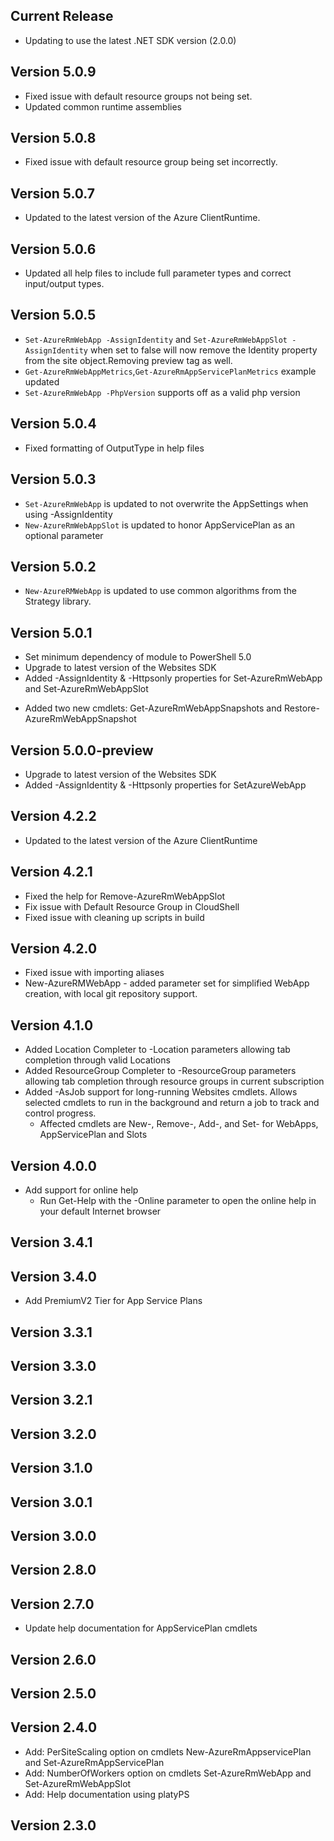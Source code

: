 <!--
    Please leave this section at the top of the change log.

    Changes for the current release should go under the section titled "Current Release", and should adhere to the following format:

    ## Current Release
    * Overview of change #1
        - Additional information about change #1
    * Overview of change #2
        - Additional information about change #2
        - Additional information about change #2
    * Overview of change #3
    * Overview of change #4
        - Additional information about change #4

    ## YYYY.MM.DD - Version X.Y.Z (Previous Release)
    * Overview of change #1
        - Additional information about change #1
-->
## Current Release
* Updating to use the latest .NET SDK version (2.0.0)

## Version 5.0.9
* Fixed issue with default resource groups not being set.
* Updated common runtime assemblies

## Version 5.0.8
* Fixed issue with default resource group being set incorrectly.

## Version 5.0.7
* Updated to the latest version of the Azure ClientRuntime.

## Version 5.0.6
* Updated all help files to include full parameter types and correct input/output types.

## Version 5.0.5
* `Set-AzureRmWebApp -AssignIdentity` and  `Set-AzureRmWebAppSlot -AssignIdentity` when set to false will now remove the Identity property from the site object.Removing preview tag as well.
* `Get-AzureRmWebAppMetrics`,`Get-AzureRmAppServicePlanMetrics` example updated
* `Set-AzureRmWebApp -PhpVersion` supports off as a valid php version

## Version 5.0.4
* Fixed formatting of OutputType in help files

## Version 5.0.3
* `Set-AzureRmWebApp` is updated to not overwrite the AppSettings when using -AssignIdentity
* `New-AzureRmWebAppSlot` is updated to honor AppServicePlan as an optional parameter

## Version 5.0.2
* `New-AzureRMWebApp` is updated to use common algorithms from the Strategy library.

## Version 5.0.1
* Set minimum dependency of module to PowerShell 5.0
* Upgrade to latest version of the Websites SDK
* Added -AssignIdentity & -Httpsonly properties for Set-AzureRmWebApp and Set-AzureRmWebAppSlot
- Added two new cmdlets: Get-AzureRmWebAppSnapshots and Restore-AzureRmWebAppSnapshot

## Version 5.0.0-preview
* Upgrade to latest version of the Websites SDK
* Added -AssignIdentity & -Httpsonly properties for SetAzureWebApp

## Version 4.2.2
* Updated to the latest version of the Azure ClientRuntime

## Version 4.2.1
* Fixed the help for Remove-AzureRmWebAppSlot
* Fix issue with Default Resource Group in CloudShell
* Fixed issue with cleaning up scripts in build

## Version 4.2.0
* Fixed issue with importing aliases
* New-AzureRMWebApp - added parameter set for simplified WebApp creation, with local git repository support.

## Version 4.1.0
* Added Location Completer to -Location parameters allowing tab completion through valid Locations
* Added ResourceGroup Completer to -ResourceGroup parameters allowing tab completion through resource groups in current subscription
* Added -AsJob support for long-running Websites cmdlets. Allows selected cmdlets to run in the background and return a job to track and control progress.
     - Affected cmdlets are New-, Remove-, Add-, and Set- for WebApps, AppServicePlan and Slots

## Version 4.0.0
* Add support for online help
    - Run Get-Help with the -Online parameter to open the online help in your default Internet browser

## Version 3.4.1

## Version 3.4.0
* Add PremiumV2 Tier for App Service Plans

## Version 3.3.1

## Version 3.3.0

## Version 3.2.1

## Version 3.2.0

## Version 3.1.0

## Version 3.0.1

## Version 3.0.0

## Version 2.8.0

## Version 2.7.0
* Update help documentation for AppServicePlan cmdlets

## Version 2.6.0

## Version 2.5.0

## Version 2.4.0
* Add: PerSiteScaling option on cmdlets New-AzureRmAppservicePlan and Set-AzureRmAppServicePlan
* Add: NumberOfWorkers option on cmdlets Set-AzureRmWebApp and Set-AzureRmWebAppSlot
* Add: Help documentation using platyPS

## Version 2.3.0
